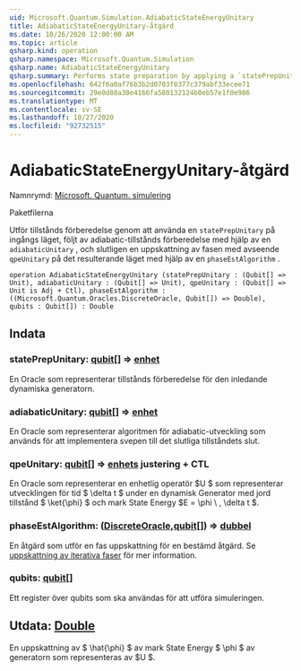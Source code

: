 ```yaml
---
uid: Microsoft.Quantum.Simulation.AdiabaticStateEnergyUnitary
title: AdiabaticStateEnergyUnitary-åtgärd
ms.date: 10/26/2020 12:00:00 AM
ms.topic: article
qsharp.kind: operation
qsharp.namespace: Microsoft.Quantum.Simulation
qsharp.name: AdiabaticStateEnergyUnitary
qsharp.summary: Performs state preparation by applying a `statePrepUnitary` on the input state, followed by adiabatic state preparation using a `adiabaticUnitary`, and finally phase estimation with respect to `qpeUnitary`on the resulting state using a `phaseEstAlgorithm`.
ms.openlocfilehash: 642f6a0af76b3b2d0703f0377c379abf33ecee71
ms.sourcegitcommit: 29e0d88a30e4166fa580132124b0eb57e1f0e986
ms.translationtype: MT
ms.contentlocale: sv-SE
ms.lasthandoff: 10/27/2020
ms.locfileid: "92732515"
---
```

# <a name="adiabaticstateenergyunitary-operation"></a>AdiabaticStateEnergyUnitary-åtgärd

Namnrymd: [Microsoft. Quantum. simulering](xref:Microsoft.Quantum.Simulation)

Paketfilerna [](https://nuget.org/packages/)


Utför tillstånds förberedelse genom att använda en `statePrepUnitary` på ingångs läget, följt av adiabatic-tillstånds förberedelse med hjälp av en `adiabaticUnitary` , och slutligen en uppskattning av fasen med avseende `qpeUnitary` på det resulterande läget med hjälp av en `phaseEstAlgorithm` .

```qsharp
operation AdiabaticStateEnergyUnitary (statePrepUnitary : (Qubit[] => Unit), adiabaticUnitary : (Qubit[] => Unit), qpeUnitary : (Qubit[] => Unit is Adj + Ctl), phaseEstAlgorithm : ((Microsoft.Quantum.Oracles.DiscreteOracle, Qubit[]) => Double), qubits : Qubit[]) : Double
```


## <a name="input"></a>Indata

### <a name="stateprepunitary--qubit--unit"></a>statePrepUnitary: [qubit](xref:microsoft.quantum.lang-ref.qubit)[] => [enhet](xref:microsoft.quantum.lang-ref.unit) 

En Oracle som representerar tillstånds förberedelse för den inledande dynamiska generatorn.


### <a name="adiabaticunitary--qubit--unit"></a>adiabaticUnitary: [qubit](xref:microsoft.quantum.lang-ref.qubit)[] => [enhet](xref:microsoft.quantum.lang-ref.unit) 

En Oracle som representerar algoritmen för adiabatic-utveckling som används för att implementera svepen till det slutliga tillståndets slut.


### <a name="qpeunitary--qubit--unit-adj--ctl"></a>qpeUnitary: [qubit](xref:microsoft.quantum.lang-ref.qubit)[] => [enhets](xref:microsoft.quantum.lang-ref.unit) justering + CTL

En Oracle som representerar en enhetlig operatör $U $ som representerar utvecklingen för tid $ \delta t $ under en dynamisk Generator med jord tillstånd $ \ket{\phi} $ och mark State Energy $E = \phi \\ , \delta t $.


### <a name="phaseestalgorithm--discreteoraclequbit--double"></a>phaseEstAlgorithm: ([DiscreteOracle](xref:Microsoft.Quantum.Oracles.DiscreteOracle),[qubit](xref:microsoft.quantum.lang-ref.qubit)[]) => [dubbel](xref:microsoft.quantum.lang-ref.double) 

En åtgärd som utför en fas uppskattning för en bestämd åtgärd.
Se [uppskattning av iterativa faser](/quantum/libraries/characterization#iterative-phase-estimation) för mer information.


### <a name="qubits--qubit"></a>qubits: [qubit](xref:microsoft.quantum.lang-ref.qubit)[]

Ett register över qubits som ska användas för att utföra simuleringen.



## <a name="output--double"></a>Utdata: [Double](xref:microsoft.quantum.lang-ref.double)

En uppskattning av $ \hat{\phi} $ av mark State Energy $ \phi $ av generatorn som representeras av $U $.